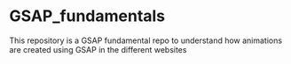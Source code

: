 # GSAP_fundamentals
This repository is a GSAP fundamental repo to understand how animations are created using GSAP in the different websites
